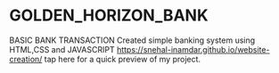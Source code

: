 # GOLDEN_HORIZON_BANK
BASIC BANK TRANSACTION
Created simple banking system using HTML,CSS and JAVASCRIPT
https://snehal-inamdar.github.io/website-creation/ tap here for a quick preview of my project.
